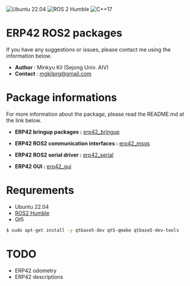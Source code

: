 ![Ubuntu 22.04](https://img.shields.io/badge/Ubuntu-22.04-E95420?logo=ubuntu)
![ROS 2 Humble](https://img.shields.io/badge/ROS%202-Humble-87CEEB?logo=ros)
![C++17](https://img.shields.io/badge/C%2B%2B-17-blue?logo=c%2B%2B)

# ERP42 ROS2 packages
If you have any suggestions or issues, please contact me using the information below.  

- **Author**  : Minkyu Kil (Sejong Univ. AIV)  
- **Contact** : mgkilprg@gmail.com

# Package informations
For more information about the package, please read the README.md at the link below.

- **ERP42 bringup packages :** [erp42_bringup](https://github.com/mingminQ/erp42_ros/tree/humble/src/erp42_bringup)

- **ERP42 ROS2 communication interfaces :** [erp42_msgs](https://github.com/mingminQ/erp42_ros/tree/humble/src/erp42_msgs)

- **ERP42 ROS2 serial driver :** [erp42_serial](https://github.com/mingminQ/erp42_ros/tree/humble/src/erp42_serial)

- **ERP42 GUI :** [erp42_gui](https://github.com/mingminQ/erp42_ros/tree/humble/src/erp42_gui)

# Requrements
- Ubuntu 22.04
- [ROS2 Humble](https://docs.ros.org/en/humble/Installation.html)
- Qt5

```bash
$ sudo apt-get install -y qtbase5-dev qt5-qmake qtbase5-dev-tools
```

# TODO
- ERP42 odometry
- ERP42 descriptions
